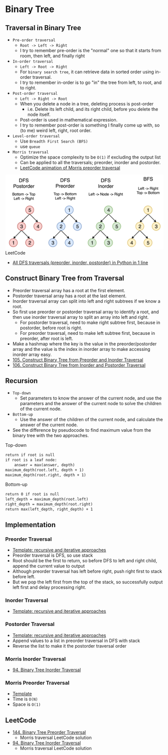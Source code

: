 # Binary Tree

## Traversal in Binary Tree

- `Pre-order traversal`
  - `Root -> Left -> Right`
  - I try to remember pre-order is the "normal" one so that it starts from room, then left, and finally right
- `In-order traversal`
  - `Left -> Root -> Right`
  - For `binary search tree`, it can retrieve data in sorted order using in-order traversal.
  - I try to remember in-order is to go "in" the tree from left, to root, and to right.
- `Post-order traversal`
  - `Left -> Right -> Root`
  - When you delete a node in a tree, deleting process is post-order
    - i.e. Delete its left child, and its right child, before you delete the node itself.
  - Post-order is used in mathematical expression.
  - I try to remember post-order is something I finally come up with, so (to me) weird left, right, root order.
- `Level-order traversal`
  - Use `Breadth First Search (BFS)`
  - use `queue`
- `Morris traversal`
  - Optimize the space complexity to be `O(1)` if excluding the output list
  - Can be applied to all the traversals; preorder, inorder and postorder.
  - [LeetCode animation of Morris preorder traversal](https://leetcode.com/problems/binary-tree-preorder-traversal/solution/)

![LeetCode tree traversal](https://github.com/yukikitayama/leetcode-python/blob/main/image/leetcode_traverse_tree.png)
LeetCode

- [All DFS traversals (preorder, inorder, postorder) in Python in 1 line](https://leetcode.com/problems/binary-tree-inorder-traversal/discuss/283746/all-dfs-traversals-preorder-inorder-postorder-in-python-in-1-line)

## Construct Binary Tree from Traversal

- Preorder traversal array has a root at the first element.
- Postorder traversal array has a root at the last element.
- Inorder traversal array can split into left and right subtrees if we know a root.
- So first use preorder or postorder traversal array to identify a root, and then use inorder traversal array to split
  an array into left and right.
  - For postorder traversal, need to make right subtree first, because in postorder, before root is right.
  - For preorder traversal, need to make left subtree first, because in preorder, after root is left.
- Make a hashmap where the key is the value in the preorder/postorder array and the value is the index in inorder array
  to make accessing inorder array easy.
- [105. Construct Binary Tree from Preorder and Inorder Traversal](https://leetcode.com/problems/construct-binary-tree-from-preorder-and-inorder-traversal/)
- [106. Construct Binary Tree from Inorder and Postorder Traversal](https://leetcode.com/problems/construct-binary-tree-from-inorder-and-postorder-traversal/)

## Recursion

- `Top-down`
  - Set parameters to know the answer of the current node, and use the parameters and the answer of the current node to 
    solve the children of the current node.
- `Bottom-up`
  - Use the answer of the children of the current node, and calculate the answer of the current node.
- See the difference by pseudocode to find maximum value from the binary tree with the two approaches.

Top-down
```
return if root is null
if root is a leaf node:
    answer = max(answer, depth)
maximum_depth(root.left, depth + 1)
maximum_depth(root.right, depth + 1)
```

Bottom-up
```
return 0 if root is null
left_depth = maximum_depth(root.left)
right_depth = maximum_depth(root.right)
return max(left_depth, right_depth) + 1
```

## Implementation

### Preorder Traversal

- [Template: recursive and iterative approaches](https://github.com/yukikitayama/leetcode-python/blob/main/algorithm/binary-tree/preorder_traversal.py) 
- Preorder traversal is DFS, so use stack
- Root should be the first to return, so before DFS to left and right child, append the current value to output
- Although preorder traversal has left before right, push right first to stack before left. 
- But we pop the left first from the top of the stack, so successfully output left first and delay processing right.

### Inorder Traversal

- [Template: recursive and iterative approaches](https://github.com/yukikitayama/leetcode-python/blob/main/algorithm/binary-tree/inorder_traversal.py) 

### Postorder Traversal

- [Template: recursive and iterative approaches](https://github.com/yukikitayama/leetcode-python/blob/main/algorithm/binary-tree/postorder_traversal.py)
- Append values to a list in preorder traversal in DFS with stack
- Reverse the list to make it the postorder traversal order

### Morris Inorder Traversal

- [94. Binary Tree Inorder Traversal](https://leetcode.com/problems/binary-tree-inorder-traversal/solution/)

### Morris Preorder Traversal

- [Template](https://github.com/yukikitayama/leetcode-python/blob/main/algorithm/binary-tree/morris_preorder_traversal.py)
- Time is `O(N)`
- Space is `O(1)`

## LeetCode

- [144. Binary Tree Preorder Traversal](https://leetcode.com/problems/binary-tree-preorder-traversal/)
  - Morris traversal LeetCode solution
- [94. Binary Tree Inorder Traversal](https://leetcode.com/problems/binary-tree-inorder-traversal/)
  - Morris traversal LeetCode solution